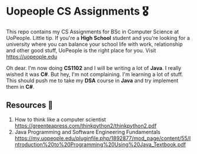 # Uopeople CS Assignments 🎖️

This repo contains my CS Assignments for BSc in Computer Science at UoPeople. Little tip. If you're a **High School** student and you're looking for a university where you can balance your school life with work, relationship and other good stuff, UoPeople is the right place for you. Visit <https://uopeople.edu>

Oh dear. I'm now doing **CS1102** and I will be writing a lot of **Java**. I really wished it was **C#**. But hey, I'm not complaining. I'm learning a lot of stuff. This should push me to take my **DSA** course in **Java** and try implement them in **C#**.

## Resources 👜

1. How to think like a computer scientist <https://greenteapress.com/thinkpython2/thinkpython2.pdf>
2. Java Programming and Software Engineering Fundamentals <https://my.uopeople.edu/pluginfile.php/1892877/mod_page/content/55/Introduction%20to%20Programming%20Using%20Java_Textbook.pdf>
